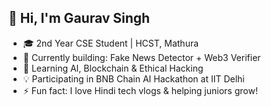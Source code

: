 ## 👋 Hi, I'm Gaurav Singh
- 🎓 2nd Year CSE Student | HCST, Mathura
- 🔭 Currently building: Fake News Detector + Web3 Verifier
- 🌱 Learning AI, Blockchain & Ethical Hacking
- 💡 Participating in BNB Chain AI Hackathon at IIT Delhi
- ⚡ Fun fact: I love Hindi tech vlogs & helping juniors grow!
